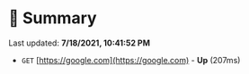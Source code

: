# 📖 Summary
Last updated: **7/18/2021, 10:41:52 PM**

- `GET` [https://google.com](https://google.com) - **Up** (207ms)
